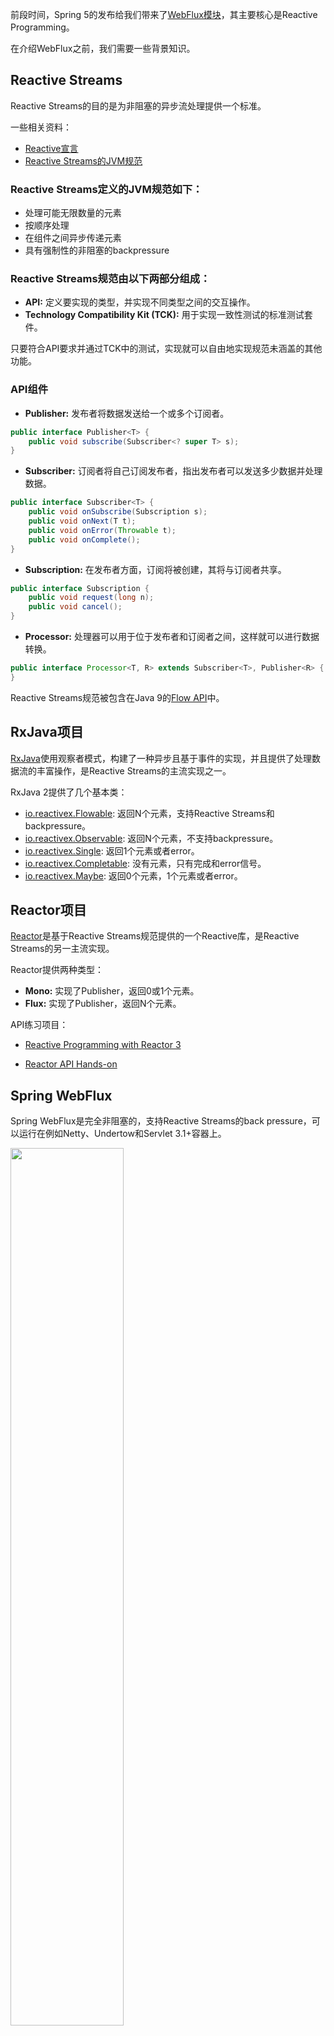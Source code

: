 前段时间，Spring 5的发布给我们带来了[WebFlux模块](https://docs.spring.io/spring/docs/5.0.4.RELEASE/spring-framework-reference/web-reactive.html#spring-webflux)，其主要核心是Reactive Programming。

在介绍WebFlux之前，我们需要一些背景知识。


## Reactive Streams
Reactive Streams的目的是为非阻塞的异步流处理提供一个标准。

一些相关资料：

* [Reactive宣言](https://www.reactivemanifesto.org/zh-CN)
* [Reactive Streams的JVM规范](https://github.com/reactive-streams/reactive-streams-jvm)

### Reactive Streams定义的JVM规范如下：

* 处理可能无限数量的元素
* 按顺序处理
* 在组件之间异步传递元素
* 具有强制性的非阻塞的backpressure

### Reactive Streams规范由以下两部分组成：

* **API:** 定义要实现的类型，并实现不同类型之间的交互操作。
* **Technology Compatibility Kit (TCK):** 用于实现一致性测试的标准测试套件。

只要符合API要求并通过TCK中的测试，实现就可以自由地实现规范未涵盖的其他功能。

### API组件

* **Publisher:** 发布者将数据发送给一个或多个订阅者。

```java
public interface Publisher<T> {
    public void subscribe(Subscriber<? super T> s);
}
```
* **Subscriber:** 订阅者将自己订阅发布者，指出发布者可以发送多少数据并处理数据。

```java
public interface Subscriber<T> {
    public void onSubscribe(Subscription s);
    public void onNext(T t);
    public void onError(Throwable t);
    public void onComplete();
}
```
* **Subscription:** 在发布者方面，订阅将被创建，其将与订阅者共享。

```java
public interface Subscription {
    public void request(long n);
    public void cancel();
}
```
* **Processor:** 处理器可以用于位于发布者和订阅者之间，这样就可以进行数据转换。

```java
public interface Processor<T, R> extends Subscriber<T>, Publisher<R> {
}
```
Reactive Streams规范被包含在Java 9的[Flow API](https://community.oracle.com/docs/DOC-1006738)中。

## RxJava项目
[RxJava](https://github.com/ReactiveX/RxJava)使用观察者模式，构建了一种异步且基于事件的实现，并且提供了处理数据流的丰富操作，是Reactive Streams的主流实现之一。

RxJava 2提供了几个基本类：

* [io.reactivex.Flowable](http://reactivex.io/RxJava/2.x/javadoc/io/reactivex/Flowable.html): 返回N个元素，支持Reactive Streams和backpressure。
* [io.reactivex.Observable](http://reactivex.io/RxJava/2.x/javadoc/io/reactivex/Observable.html): 返回N个元素，不支持backpressure。
* [io.reactivex.Single](http://reactivex.io/RxJava/2.x/javadoc/io/reactivex/Single.html): 返回1个元素或者error。
* [io.reactivex.Completable](http://reactivex.io/RxJava/2.x/javadoc/io/reactivex/Completable.html): 没有元素，只有完成和error信号。
* [io.reactivex.Maybe](http://reactivex.io/RxJava/2.x/javadoc/io/reactivex/Maybe.html): 返回0个元素，1个元素或者error。

## Reactor项目
[Reactor](https://projectreactor.io/)是基于Reactive Streams规范提供的一个Reactive库，是Reactive Streams的另一主流实现。

Reactor提供两种类型：

* **Mono:** 实现了Publisher，返回0或1个元素。
* **Flux:** 实现了Publisher，返回N个元素。

API练习项目：

* [Reactive Programming with Reactor 3
](https://tech.io/playgrounds/929/reactive-programming-with-reactor-3)

* [Reactor API Hands-on](https://github.com/reactor/lite-rx-api-hands-on)

## Spring WebFlux
Spring WebFlux是完全非阻塞的，支持Reactive Streams的back pressure，可以运行在例如Netty、Undertow和Servlet 3.1+容器上。

<img src="http://upload-images.jianshu.io/upload_images/3424642-7922d13b6c20ee6e.png?imageMogr2/auto-orient/strip" width="60%" height="60%">

Spring Framework内部采用Reactor来支持响应式编程。在应用层，用户也可以选择使用Spring提供的对RxJava的全面支持。

更多WebFlux的用法请查看[官方文档](https://docs.spring.io/spring/docs/5.0.4.RELEASE/spring-framework-reference/web-reactive.html#spring-webflux)。

